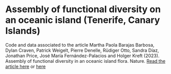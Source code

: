 # Assembly of functional diversity on an oceanic island (Tenerife, Canary Islands)
Code and data associated to the article Martha Paola Barajas Barbosa, Dylan Craven, Patrick Weigelt, Pierre Denelle, Rüdiger Otto, Sandra Díaz, Jonathan Price, José María Fernández-Palacios and Holger Kreft (2023). Assembly of functional diversity in an oceanic island flora. Nature.  [Read the article here](https://www.nature.com/articles/s41586-023-06305-z) or [here](https://rdcu.be/dgGfN)

